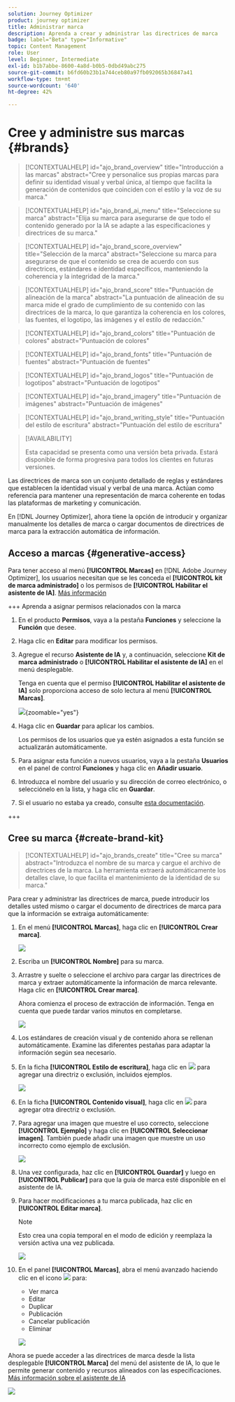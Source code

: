 ```yaml
---
solution: Journey Optimizer
product: journey optimizer
title: Administrar marca
description: Aprenda a crear y administrar las directrices de marca
badge: label="Beta" type="Informative"
topic: Content Management
role: User
level: Beginner, Intermediate
exl-id: b1b7abbe-8600-4a8d-b0b5-0dbd49abc275
source-git-commit: b6fd60b23b1a744ceb80a97fb092065b36847a41
workflow-type: tm+mt
source-wordcount: '640'
ht-degree: 42%

---
```


# Cree y administre sus marcas {#brands}

>[!CONTEXTUALHELP]
>id="ajo_brand_overview"
>title="Introducción a las marcas"
>abstract="Cree y personalice sus propias marcas para definir su identidad visual y verbal única, al tiempo que facilita la generación de contenidos que coinciden con el estilo y la voz de su marca."

>[!CONTEXTUALHELP]
>id="ajo_brand_ai_menu"
>title="Seleccione su marca"
>abstract="Elija su marca para asegurarse de que todo el contenido generado por la IA se adapte a las especificaciones y directrices de su marca."

>[!CONTEXTUALHELP]
>id="ajo_brand_score_overview"
>title="Selección de la marca"
>abstract="Seleccione su marca para asegurarse de que el contenido se crea de acuerdo con sus directrices, estándares e identidad específicos, manteniendo la coherencia y la integridad de la marca."

>[!CONTEXTUALHELP]
>id="ajo_brand_score"
>title="Puntuación de alineación de la marca"
>abstract="La puntuación de alineación de su marca mide el grado de cumplimiento de su contenido con las directrices de la marca, lo que garantiza la coherencia en los colores, las fuentes, el logotipo, las imágenes y el estilo de redacción."

>[!CONTEXTUALHELP]
>id="ajo_brand_colors"
>title="Puntuación de colores"
>abstract="Puntuación de colores"

>[!CONTEXTUALHELP]
>id="ajo_brand_fonts"
>title="Puntuación de fuentes"
>abstract="Puntuación de fuentes"

>[!CONTEXTUALHELP]
>id="ajo_brand_logos"
>title="Puntuación de logotipos"
>abstract="Puntuación de logotipos"

>[!CONTEXTUALHELP]
>id="ajo_brand_imagery"
>title="Puntuación de imágenes"
>abstract="Puntuación de imágenes"

>[!CONTEXTUALHELP]
>id="ajo_brand_writing_style"
>title="Puntuación del estilo de escritura"
>abstract="Puntuación del estilo de escritura"

>[!AVAILABILITY]
>
>Esta capacidad se presenta como una versión beta privada. Estará disponible de forma progresiva para todos los clientes en futuras versiones.

Las directrices de marca son un conjunto detallado de reglas y estándares que establecen la identidad visual y verbal de una marca. Actúan como referencia para mantener una representación de marca coherente en todas las plataformas de marketing y comunicación.

En [!DNL Journey Optimizer], ahora tiene la opción de introducir y organizar manualmente los detalles de marca o cargar documentos de directrices de marca para la extracción automática de información.

## Acceso a marcas {#generative-access}

Para tener acceso al menú **[!UICONTROL Marcas]** en [!DNL Adobe Journey Optimizer], los usuarios necesitan que se les conceda el **[!UICONTROL kit de marca administrado]** o los permisos de **[!UICONTROL Habilitar el asistente de IA]**. [Más información](../administration/permissions.md)

+++  Aprenda a asignar permisos relacionados con la marca

1. En el producto **Permisos**, vaya a la pestaña **Funciones** y seleccione la **Función** que desee.

1. Haga clic en **Editar** para modificar los permisos.

1. Agregue el recurso **Asistente de IA** y, a continuación, seleccione **Kit de marca administrado** o **[!UICONTROL Habilitar el asistente de IA]** en el menú desplegable.

   Tenga en cuenta que el permiso **[!UICONTROL Habilitar el asistente de IA]** solo proporciona acceso de solo lectura al menú **[!UICONTROL Marcas]**.

   ![](assets/brands-permission.png){zoomable="yes"}

1. Haga clic en **Guardar** para aplicar los cambios.

   Los permisos de los usuarios que ya estén asignados a esta función se actualizarán automáticamente.

1. Para asignar esta función a nuevos usuarios, vaya a la pestaña **Usuarios** en el panel de control **Funciones** y haga clic en **Añadir usuario**.

1. Introduzca el nombre del usuario y su dirección de correo electrónico, o selecciónelo en la lista, y haga clic en **Guardar**.

1. Si el usuario no estaba ya creado, consulte [esta documentación](https://experienceleague.adobe.com/es/docs/experience-platform/access-control/abac/permissions-ui/users).

+++

## Cree su marca {#create-brand-kit}

>[!CONTEXTUALHELP]
>id="ajo_brands_create"
>title="Cree su marca"
>abstract="Introduzca el nombre de su marca y cargue el archivo de directrices de la marca. La herramienta extraerá automáticamente los detalles clave, lo que facilita el mantenimiento de la identidad de su marca."

Para crear y administrar las directrices de marca, puede introducir los detalles usted mismo o cargar el documento de directrices de marca para que la información se extraiga automáticamente:

1. En el menú **[!UICONTROL Marcas]**, haga clic en **[!UICONTROL Crear marca]**.

   ![](assets/brands-1.png)

1. Escriba un **[!UICONTROL Nombre]** para su marca.

1. Arrastre y suelte o seleccione el archivo para cargar las directrices de marca y extraer automáticamente la información de marca relevante. Haga clic en **[!UICONTROL Crear marca]**.

   Ahora comienza el proceso de extracción de información. Tenga en cuenta que puede tardar varios minutos en completarse.

   ![](assets/brands-2.png)

1. Los estándares de creación visual y de contenido ahora se rellenan automáticamente. Examine las diferentes pestañas para adaptar la información según sea necesario.

1. En la ficha **[!UICONTROL Estilo de escritura]**, haga clic en ![](assets/do-not-localize/Smock_Add_18_N.svg) para agregar una directriz o exclusión, incluidos ejemplos.

   ![](assets/brands-3.png)

1. En la ficha **[!UICONTROL Contenido visual]**, haga clic en ![](assets/do-not-localize/Smock_Add_18_N.svg) para agregar otra directriz o exclusión.

1. Para agregar una imagen que muestre el uso correcto, seleccione **[!UICONTROL Ejemplo]** y haga clic en **[!UICONTROL Seleccionar imagen]**. También puede añadir una imagen que muestre un uso incorrecto como ejemplo de exclusión.

   ![](assets/brands-4.png)

1. Una vez configurada, haz clic en **[!UICONTROL Guardar]** y luego en **[!UICONTROL Publicar]** para que la guía de marca esté disponible en el asistente de IA.

1. Para hacer modificaciones a tu marca publicada, haz clic en **[!UICONTROL Editar marca]**.

   >[!NOTE]
   >
   >Esto crea una copia temporal en el modo de edición y reemplaza la versión activa una vez publicada.

   ![](assets/brands-8.png)

1. En el panel **[!UICONTROL Marcas]**, abra el menú avanzado haciendo clic en el icono ![](assets/do-not-localize/Smock_More_18_N.svg) para:

   * Ver marca
   * Editar
   * Duplicar
   * Publicación
   * Cancelar publicación
   * Eliminar

   ![](assets/brands-6.png)

Ahora se puede acceder a las directrices de marca desde la lista desplegable **[!UICONTROL Marca]** del menú del asistente de IA, lo que le permite generar contenido y recursos alineados con las especificaciones. [Más información sobre el asistente de IA](gs-generative.md)

![](assets/brands-7.png)
